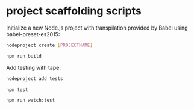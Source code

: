 # project scaffolding scripts

Initialize a new Node.js project with transpilation provided by Babel using babel-preset-es2015:

``` bash
nodeproject create [PROJECTNAME]

npm run build
```

Add testing with tape:
``` bash
nodeproject add tests

npm test

npm run watch:test
```
